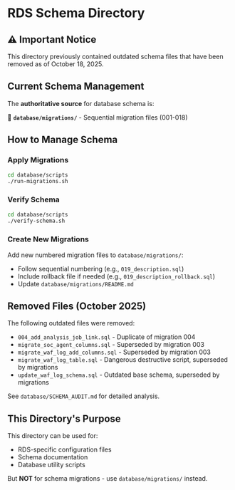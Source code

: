 # RDS Schema Directory

## ⚠️ Important Notice

This directory previously contained outdated schema files that have been removed as of October 18, 2025.

## Current Schema Management

The **authoritative source** for database schema is:

📁 **`database/migrations/`** - Sequential migration files (001-018)

## How to Manage Schema

### Apply Migrations
```bash
cd database/scripts
./run-migrations.sh
```

### Verify Schema
```bash
cd database/scripts
./verify-schema.sh
```

### Create New Migrations
Add new numbered migration files to `database/migrations/`:
- Follow sequential numbering (e.g., `019_description.sql`)
- Include rollback file if needed (e.g., `019_description_rollback.sql`)
- Update `database/migrations/README.md`

## Removed Files (October 2025)

The following outdated files were removed:
- `004_add_analysis_job_link.sql` - Duplicate of migration 004
- `migrate_soc_agent_columns.sql` - Superseded by migration 003
- `migrate_waf_log_add_columns.sql` - Superseded by migration 003
- `migrate_waf_log_table.sql` - Dangerous destructive script, superseded by migrations
- `update_waf_log_schema.sql` - Outdated base schema, superseded by migrations

See `database/SCHEMA_AUDIT.md` for detailed analysis.

## This Directory's Purpose

This directory can be used for:
- RDS-specific configuration files
- Schema documentation
- Database utility scripts

But **NOT** for schema migrations - use `database/migrations/` instead.
